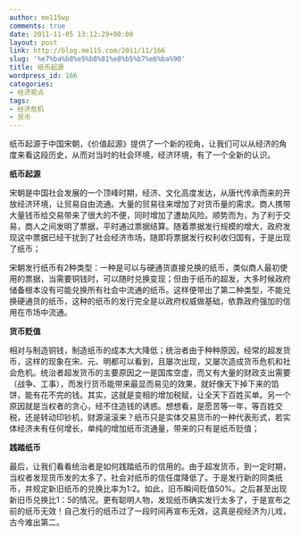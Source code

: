 ```yaml
---
author: me115wp
comments: true
date: 2011-11-05 13:12:29+00:00
layout: post
link: http://blog.me115.com/2011/11/166
slug: '%e7%ba%b8%e5%b8%81%e8%b5%b7%e6%ba%90'
title: 纸币起源
wordpress_id: 166
categories:
- 经济观点
tags:
- 经济危机
- 货币
---
```


纸币起源于中国宋朝，《价值起源》提供了一个新的视角，让我们可以从经济的角度来看这段历史，从而对当时的社会环境，经济环境，有了一个全新的认识。

 

**纸币起源**

 

宋朝是中国社会发展的一个顶峰时期，经济、文化高度发达，从唐代传承而来的开放经济环境，让贸易自由流通。大量的贸易往来增加了对货币量的需求。商人携带大量钱币给交易带来了很大的不便，同时增加了遭劫风险。顺势而为，为了利于交易，商人之间发明了票据，平时通过票据结算。随着票据发行规模的增大，政府发现这中票据已经干扰到了社会经济市场，随即将票据发行权利收归国有，于是出现了纸币；

 

宋朝发行纸币有2种类型：一种是可以与硬通货直接兑换的纸币，类似商人最初使用的票据，当需要铜钱时，可以随时兑换变现；但由于纸币的超发，大多时候政府储备根本没有可能兑换所有社会中流通的纸币。这样便带出了第二种类型，不能兑换硬通货的纸币，这种的纸币的发行完全是以政府权威做基础，依靠政府强加的信用在市场中流通。

 

**货币贬值**

 

相对与制造铜钱，制造纸币的成本大大降低；统治者由于种种原因，经常的超发货币，这样的现象在宋、元、明都可以看到，且屡次出现，又屡次造成货币危机和社会危机。统治者超发货币的主要原因之一是国库空虚，而又有大量的财政支出需要（战争、工事），而发行货币能带来最显而易见的效果，就好像天下掉下来的馅饼，能有花不完的钱。其实，这就是变相的增加税赋，让全天下百姓买单。另一个原因就是当权者的贪心，经不住造钱的诱惑。想想看，是愿苦等一年，等百姓交税，还是转动印钞机，财源滚滚来？纸币只是实体交易货币的一种代表形式，若实体经济未有任何增长，单纯的增加纸币流通量，带来的只有是纸币贬值；

 

**践踏纸币**

 

最后，让我们看看统治者是如何践踏纸币的信用的。由于超发货币，到一定时期，当权者发现货币发的太多了，社会对纸币的信任度降低了。于是发行新的同类纸币，并规定新旧纸币的兑换比率为1:2。如此，旧币瞬间贬值50%。之后甚至出现新旧币兑换比1：5的情况。更有聪明人物，发现纸币确实发行太多了，于是宣布之前的纸币无效！自己发行的纸币过了一段时间再宣布无效，这真是视经济为儿戏，古今难出第二。
